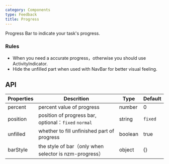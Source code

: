```yaml
---
category: Components
type: Feedback
title: Progress
---
```


Progress Bar to indicate your task's progress.

### Rules

- When you need a accurate progress，otherwise you should use ActivityIndicator.
- Hide the unfilled part when used with NavBar for better visual feeling.

## API

Properties | Descrition | Type | Default
-----------|------------|------|--------
percent | percent value of progress | number | 0
position | position of progress bar, optional：`fixed` `normal` | string | `fixed`
unfilled | whether to fill unfinished part of progress | boolean | true
barStyle | the style of bar（only when selector is nzm-progress） | object | {}
